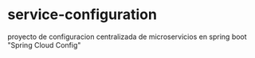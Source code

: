 # service-configuration
proyecto de configuracion centralizada de microservicios en spring boot "Spring Cloud Config"
